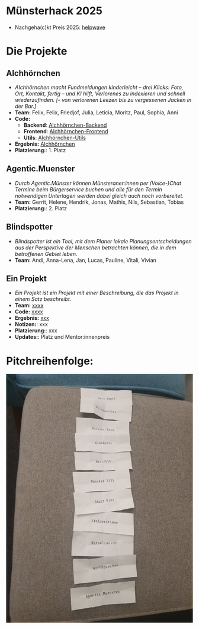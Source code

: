 # Münsterhack 2025

- Nachgeha(c)kt Preis 2025: [helpwave](https://helpwave.de/)

# Die Projekte

## AIchhörnchen

- _AIchhörnchen macht Fundmeldungen kinderleicht – drei Klicks: Foto, Ort, Kontakt, fertig – und KI hilft, Verlorenes zu indexieren und schnell wiederzufinden.
[- von verlorenen Leezen bis zu vergessenen Jacken in der Bar.]_
- **Team:** Felix, Felix, Friedjof, Julia, Leticia, Moritz, Paul, Sophia, Anni
- **Code:** 
  - **Backend**: [AIchhörnchen-Backend](https://github.com/Just-another-Muensterhack/aichhoernchen-backend)
  - **Frontend**: [AIchhörnchen-Frontend](https://github.com/Just-another-Muensterhack/aichhoernchen-frontend)
  - **Utils**: [AIchhörnchen-Utils](https://github.com/Just-another-Muensterhack/aichhoernchen-utils)
- **Ergebnis:** [AIchhörnchen](https://aichhoernchen.de)
- **Platzierung:**: 1. Platz

## Agentic.Muenster

- _Durch Agentic.Münster können Münsteraner:innen per (Voice-)Chat Termine beim Bürgerservice buchen und alle für den Termin notwendigen Unterlagen werden dabei gleich auch noch vorbereitet._
- **Team:** Gerrit, Helene, Hendrik, Jonas, Mathis, Nils, Sebastian, Tobias
- **Platzierung:**: 2. Platz

## Blindspotter

- _Blindspotter ist ein Tool, mit dem Planer lokale Planungsentscheidungen aus der Perspektive der Menschen betrachten können, die in dem betroffenen Gebiet leben._
- **Team:** Andi, Anna-Lena, Jan, Lucas, Pauline, Vitali, Vivian




## Ein Projekt

- _Ein Projekt ist ein Projekt mit einer Beschreibung, die das Projekt in einem Satz beschreibt._
- **Team:** [xxxx](xxxx)
- **Code:** [xxxx](xxxx)
- **Ergebnis:** [xxx](xxx)
- **Notizen:**: xxx
- **Platzierung:**: xxx
- **Updates:**: Platz und Mentor:innenpreis

# Pitchreihenfolge:

![Pitchreihenfolge](./images/pitchreihenfolge2025.jpg)
